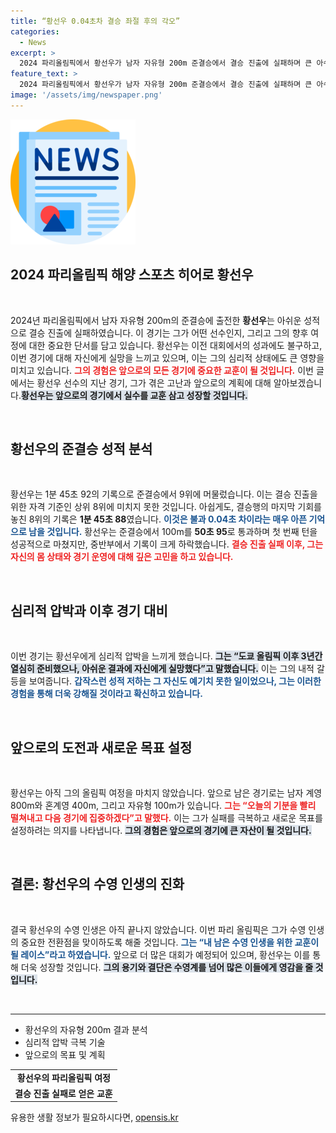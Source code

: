 ```yaml
---
title: “황선우 0.04초차 결승 좌절 후의 각오”
categories:
  - News
excerpt: >
  2024 파리올림픽에서 황선우가 남자 자유형 200m 준결승에서 결승 진출에 실패하며 큰 아쉬움을 남겼습니다. 불과 0.04초 차이로 8위 진출권을 놓친 황선우는 아직 제 수영 인생은 끝나지 않았다며 다짐했습니다.
feature_text: >
  2024 파리올림픽에서 황선우가 남자 자유형 200m 준결승에서 결승 진출에 실패하며 큰 아쉬움을 남겼습니다. 불과 0.04초 차이로 8위 진출권을 놓친 황선우는 아직 제 수영 인생은 끝나지 않았다며 다짐했습니다.
image: '/assets/img/newspaper.png'
---
```


<p><img src="/assets/img/newspaper.png" alt="kimp 속보" /></p>

<h2 data-ke-size="size26">2024 파리올림픽 해양 스포츠 히어로 황선우</h2>

<p data-ke-size="size16">&nbsp;</p>

<p data-ke-size="size16">2024년 파리올림픽에서 남자 자유형 200m의 준결승에 출전한 <b>황선우</b>는 아쉬운 성적으로 결승 진출에 실패하였습니다. 이 경기는 그가 어떤 선수인지, 그리고 그의 향후 여정에 대한 중요한 단서를 담고 있습니다. 황선우는 이전 대회에서의 성과에도 불구하고, 이번 경기에 대해 자신에게 실망을 느끼고 있으며, 이는 그의 심리적 상태에도 큰 영향을 미치고 있습니다. <b><span style="color: #ee2323;">그의 경험은 앞으로의 모든 경기에 중요한 교훈이 될 것입니다.</span></b> 이번 글에서는 황선우 선수의 지난 경기, 그가 겪은 고난과 앞으로의 계획에 대해 알아보겠습니다.<b><span style="background-color: #21538527;">황선우는 앞으로의 경기에서 실수를 교훈 삼고 성장할 것입니다.</span></b></p>

<p data-ke-size="size16">&nbsp;</p>

<h2 data-ke-size="size26">황선우의 준결승 성적 분석</h2>

<p data-ke-size="size16">&nbsp;</p>

<p data-ke-size="size16">황선우는 1분 45초 92의 기록으로 준결승에서 9위에 머물렀습니다. 이는 결승 진출을 위한 자격 기준인 상위 8위에 미치지 못한 것입니다. 아쉽게도, 결승행의 마지막 기회를 놓친 8위의 기록은 <b>1분 45초 88</b>였습니다. <b><span style="color: #1a5490;">이것은 불과 0.04초 차이라는 매우 아픈 기억으로 남을 것입니다.</span></b> 황선우는 준결승에서 100m를 <b>50초 95</b>로 통과하며 첫 번째 턴을 성공적으로 마쳤지만, 중반부에서 기록이 크게 하락했습니다. <b><span style="color: #ee2323;">결승 진출 실패 이후, 그는 자신의 몸 상태와 경기 운영에 대해 깊은 고민을 하고 있습니다.</span></b></p>

<p data-ke-size="size16">&nbsp;</p>

<h2 data-ke-size="size26">심리적 압박과 이후 경기 대비</h2>

<p data-ke-size="size16">&nbsp;</p>

<p data-ke-size="size16">이번 경기는 황선우에게 심리적 압박을 느끼게 했습니다. <b><span style="background-color: #21538527;">그는 “도쿄 올림픽 이후 3년간 열심히 준비했으나, 아쉬운 결과에 자신에게 실망했다”고 말했습니다.</span></b> 이는 그의 내적 갈등을 보여줍니다. <b><span style="color: #1a5490;">갑작스런 성적 저하는 그 자신도 예기치 못한 일이었으나, 그는 이러한 경험을 통해 더욱 강해질 것이라고 확신하고 있습니다.</span></b></p>

<p data-ke-size="size16">&nbsp;</p>

<h2 data-ke-size="size26">앞으로의 도전과 새로운 목표 설정</h2>

<p data-ke-size="size16">&nbsp;</p>

<p data-ke-size="size16">황선우는 아직 그의 올림픽 여정을 마치지 않았습니다. 앞으로 남은 경기로는 남자 계영 800m와 혼계영 400m, 그리고 자유형 100m가 있습니다. <b><span style="color: #ee2323;">그는 “오늘의 기분을 빨리 떨쳐내고 다음 경기에 집중하겠다”고 말했다.</span></b> 이는 그가 실패를 극복하고 새로운 목표를 설정하려는 의지를 나타냅니다. <b><span style="background-color: #21538527;">그의 경험은 앞으로의 경기에 큰 자산이 될 것입니다.</span></b></p>

<p data-ke-size="size16">&nbsp;</p>

<h2 data-ke-size="size26">결론: 황선우의 수영 인생의 진화</h2>

<p data-ke-size="size16">&nbsp;</p>

<p data-ke-size="size16">결국 황선우의 수영 인생은 아직 끝나지 않았습니다. 이번 파리 올림픽은 그가 수영 인생의 중요한 전환점을 맞이하도록 해줄 것입니다. <b><span style="color: #1a5490;">그는 “내 남은 수영 인생을 위한 교훈이 될 레이스”라고 하였습니다.</span></b> 앞으로 더 많은 대회가 예정되어 있으며, 황선우는 이를 통해 더욱 성장할 것입니다. <b><span style="background-color: #21538527;">그의 용기와 결단은 수영계를 넘어 많은 이들에게 영감을 줄 것입니다.</span></b></p>

<p data-ke-size="size16">&nbsp;</p>

<hr>

<ul>
    <li>황선우의 자유형 200m 결과 분석</li>
    <li>심리적 압박 극복 기술</li>
    <li>앞으로의 목표 및 계획</li>
</ul>

<table style="width: 100%;">
    <tr>
        <td style="text-align: center; height: 17px;"><b>황선우의 파리올림픽 여정</b></td>
    </tr>
    <tr>
        <td style="text-align: center; height: 17px;"><b>결승 진출 실패로 얻은 교훈</b></td>
    </tr>
</table>
유용한 생활 정보가 필요하시다면, <a href="https://opensis.kr" rel="dofollow">opensis.kr</a>


